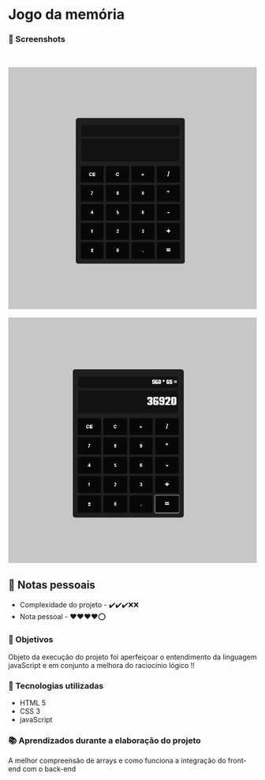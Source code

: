 # Jogo da memória

<!-- ## 🎮 Hi, [try it yourserf](https://fillipe-miguel.github.io/web-jogoDaMemoria.github.io/) !! -->

<!-- <br> -->

### 📸 Screenshots

<br>

![screenshot1](/assets/screenshots/screenshot1.png)

![screenshot2](/assets/screenshots/screenshot2.png)

## 📓 Notas pessoais

-   Complexidade do projeto - ✔️✔️✔️❌❌
-   Nota pessoal - ❤️❤️❤️❤️⭕

### 🎯 Objetivos

Objeto da execução do projeto foi aperfeiçoar o entendimento da linguagem javaScript e em conjunto a melhora do raciocínio lógico !!

### 🚀 Tecnologias utilizadas

-   HTML 5
-   CSS 3
-   javaScript

### 📚 Aprendizados durante a elaboração do projeto

A melhor compreensão de arrays e como funciona a integração do front-end com o back-end

